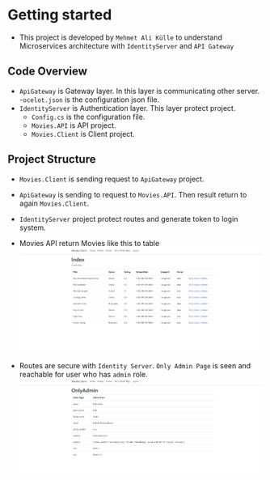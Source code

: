 # Getting started
- This project is developed by `Mehmet Ali Külle` to understand Microservices architecture with `IdentityServer` and `API Gateway`

## Code Overview
- `ApiGateway` is Gateway layer. In this layer is communicating other server.
    -`ocelot.json` is the configuration json file.
- `IdentityServer` is Authentication layer. This layer protect project.
    - `Config.cs`  is the configuration file.
    - `Movies.API` is API project.
    - `Movies.Client` is Client project.

## Project Structure
- `Movies.Client` is sending request to `ApiGateway` project.
    
- `ApiGateway` is sending to request to `Movies.API`. Then result return to again `Movies.Client`.
    
- `IdentityServer` project protect routes and generate token to login system.
    
- Movies API return Movies like this to table
![MoviesAPI](https://github.com/malikulle/SecureMicroservices/blob/master/images/1.png?raw=true)
    
- Routes are secure with `Identity Server`. `Only Admin Page` is seen and reachable for user who has `admin` role.
![MoviesAPI](https://github.com/malikulle/SecureMicroservices/blob/master/images/2.png?raw=true)
    

